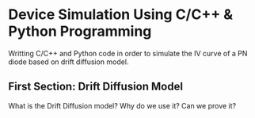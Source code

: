 # Device Simulation Using C/C++ & Python Programming
Writting C/C++ and Python code in order to simulate the IV curve of a PN diode based on drift diffusion model.

## First Section: Drift Diffusion Model
What is the Drift Diffusion model? Why do we use it? Can we prove it?
